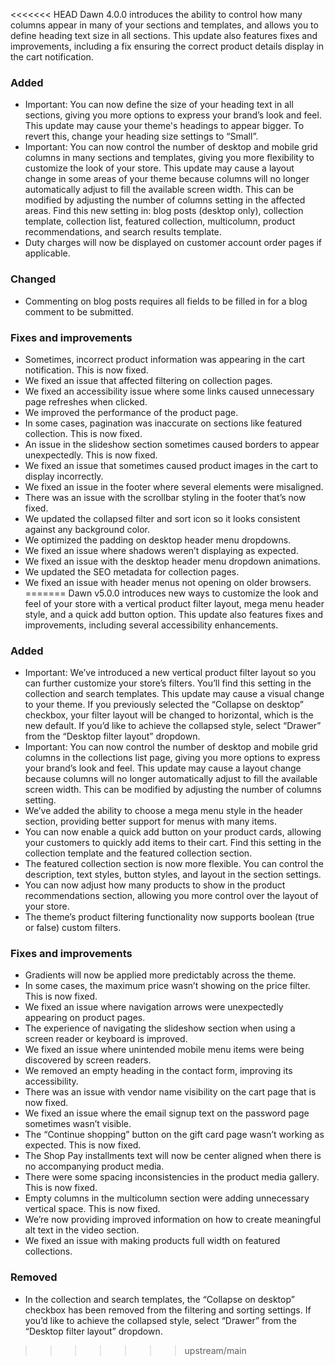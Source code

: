 <<<<<<< HEAD
Dawn 4.0.0 introduces the ability to control how many columns appear in many of your sections and templates, and allows you to define heading text size in all sections. This update also features fixes and improvements, including a fix ensuring the correct product details display in the cart notification. 

### Added
- Important: You can now define the size of your heading text in all sections, giving you more options to express your brand’s look and feel. This update may cause your theme's headings to appear bigger. To revert this, change your heading size settings to “Small”.
- Important: You can now control the number of desktop and mobile grid columns in many sections and templates, giving you more flexibility to customize the look of your store. This update may cause a layout change in some areas of your theme because columns will no longer automatically adjust to fill the available screen width. This can be modified by adjusting the number of columns setting in the affected areas. Find this new setting in: blog posts (desktop only), collection template, collection list, featured collection, multicolumn, product recommendations, and search results template. 
- Duty charges will now be displayed on customer account order pages if applicable. 

### Changed
- Commenting on blog posts requires all fields to be filled in for a blog comment to be submitted. 

### Fixes and improvements
- Sometimes, incorrect product information was appearing in the cart notification. This is now fixed. 
- We fixed an issue that affected filtering on collection pages. 
- We fixed an accessibility issue where some links caused unnecessary page refreshes when clicked. 
- We improved the performance of the product page. 
- In some cases, pagination was inaccurate on sections like featured collection. This is now fixed. 
- An issue in the slideshow section sometimes caused borders to appear unexpectedly. This is now fixed. 
- We fixed an issue that sometimes caused product images in the cart to display incorrectly. 
- We fixed an issue in the footer where several elements were misaligned. 
- There was an issue with the scrollbar styling in the footer that’s now fixed. 
- We updated the collapsed filter and sort icon so it looks consistent against any background color. 
- We optimized the padding on desktop header menu dropdowns. 
- We fixed an issue where shadows weren’t displaying as expected.
- We fixed an issue with the desktop header menu dropdown animations. 
- We updated the SEO metadata for collection pages. 
- We fixed an issue with header menus not opening on older browsers.
=======
Dawn v5.0.0 introduces new ways to customize the look and feel of your store with a vertical product filter layout, mega menu header style, and a quick add button option. This update also features fixes and improvements, including several accessibility enhancements. 

### Added
- Important: We’ve introduced a new vertical product filter layout so you can further customize your store’s filters. You’ll find this setting in the collection and search templates. This update may cause a visual change to your theme. If you previously selected the “Collapse on desktop” checkbox, your filter layout will be changed to horizontal, which is the new default. If you’d like to achieve the collapsed style, select “Drawer” from the “Desktop filter layout” dropdown. 
- Important: You can now control the number of desktop and mobile grid columns in the collections list page, giving you more options to express your brand’s look and feel. This update may cause a layout change because columns will no longer automatically adjust to fill the available screen width. This can be modified by adjusting the number of columns setting.
- We’ve added the ability to choose a mega menu style in the header section, providing better support for menus with many items. 
- You can now enable a quick add button on your product cards, allowing your customers to quickly add items to their cart. Find this setting in the collection template and the featured collection section. 
- The featured collection section is now more flexible. You can control the description, text styles, button styles, and layout in the section settings. 
- You can now adjust how many products to show in the product recommendations section, allowing you more control over the layout of your store. 
- The theme’s product filtering functionality now supports boolean (true or false) custom filters. 

### Fixes and improvements
- Gradients will now be applied more predictably across the theme. 
- In some cases, the maximum price wasn’t showing on the price filter. This is now fixed. 
- We fixed an issue where navigation arrows were unexpectedly appearing on product pages. 
- The experience of navigating the slideshow section when using a screen reader or keyboard is improved. 
- We fixed an issue where unintended mobile menu items were being discovered by screen readers. 
- We removed an empty heading in the contact form, improving its accessibility. 
- There was an issue with vendor name visibility on the cart page that is now fixed. 
- We fixed an issue where the email signup text on the password page sometimes wasn’t visible. 
- The “Continue shopping” button on the gift card page wasn’t working as expected. This is now fixed. 
- The Shop Pay installments text will now be center aligned when there is no accompanying product media. 
- There were some spacing inconsistencies in the product media gallery. This is now fixed.
- Empty columns in the multicolumn section were adding unnecessary vertical space. This is now fixed. 
- We’re now providing improved information on how to create meaningful alt text in the video section. 
- We fixed an issue with making products full width on featured collections. 

### Removed
- In the collection and search templates, the “Collapse on desktop” checkbox has been removed from the filtering and sorting settings. If you’d like to achieve the collapsed style, select “Drawer” from the “Desktop filter layout” dropdown. 
>>>>>>> upstream/main
